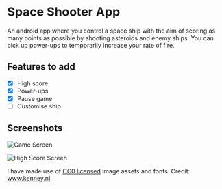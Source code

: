 # Space Shooter App

An android app where you control a space ship with the aim of scoring as many points as possible by shooting asteroids and enemy ships. 
You can pick up power-ups to temporarily increase your rate of fire.

## Features to add
- [x] High score
- [x] Power-ups
- [x] Pause game
- [ ] Customise ship

## Screenshots
![Game Screen](https://i.imgur.com/RsOJot7.png)

![High Score Screen](https://i.imgur.com/6kaASHr.png)

I have made use of [CC0 licensed](https://creativecommons.org/publicdomain/zero/1.0/) image assets and fonts. Credit: www.kenney.nl.
